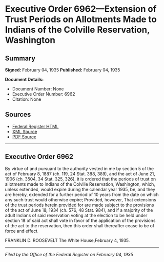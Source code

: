 # Executive Order 6962—Extension of Trust Periods on Allotments Made to Indians of the Colville Reservation, Washington

## Summary

**Signed:** February 04, 1935
**Published:** February 04, 1935

**Document Details:**
- Document Number: None
- Executive Order Number: 6962
- Citation: None

## Sources
- [Federal Register HTML](https://www.presidency.ucsb.edu/documents/executive-order-6962-extension-trust-periods-allotments-made-indians-the-colville)
- [XML Source](None)
- [PDF Source](None)

---

## Executive Order 6962

By virtue of and pursuant to the authority vested in me by section 5 of the act of February 8, 1887 (ch. 119, 24 Stat. 388, 389), and the act of June 21, 1906 (ch. 3504, 34 Stat. 325, 326), it is ordered that the periods of trust on allotments made to Indians of the Colville Reservation, Washington, which, unless extended, would expire during the calendar year 1935, be, and they are hereby, extended for a further period of 10 years from the date on which any such trust would otherwise expire; Provided, however, That extensions of the trust periods herein provided for are made subject to the provisions of the act of June 18, 1934 (ch. 576, 48 Stat. 984), and if a majority of the adult Indians of said reservation voting at the election to be held under section 18 of said act shall vote in favor of the application of the provisions of the act to the reservation, then this order shall thereafter cease to be of force and effect.

FRANKLIN D. ROOSEVELT
The White House,February 4, 1935.

---

*Filed by the Office of the Federal Register on February 04, 1935*
